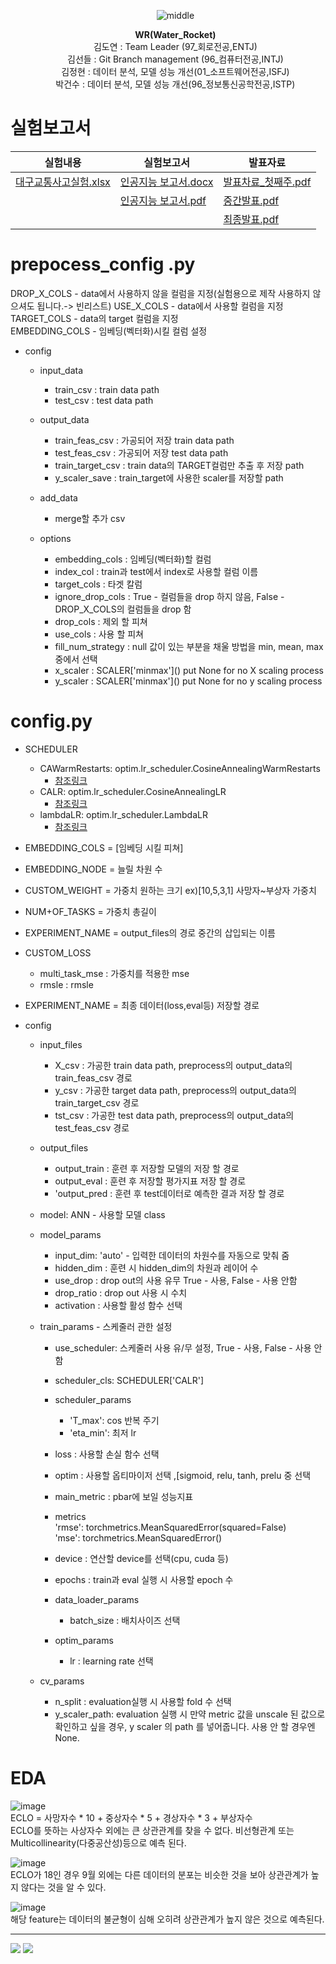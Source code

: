 <ul align="center">
  
![middle](https://capsule-render.vercel.app/api?type=cylinder&color=0147FF&height=150&section=header&text=Wassup&fontColor=FFFFFF&fontSize=70&animation=fadeIn&fontAlignY=55)
  
**WR(Water_Rocket)** <br>
김도연 : Team Leader (97_회로전공,ENTJ)<br> 
김선들 : Git Branch management (96_컴퓨터전공,INTJ)<br>
김정현 : 데이터 분석,  모델 성능 개선(01_소프트웨어전공,ISFJ)<br>
박건수 : 데이터 분석,  모델 성능 개선(96_정보통신공학전공,ISTP)<br></ul>

# 실험보고서
|실험내용|실험보고서|발표자료|
|------|---|---|
|[대구교통사고실험.xlsx](https://github.com/electronicguy97/est_wassup_01/files/13645556/default.xlsx)|[인공지능 보고서.docx](https://github.com/pmz-q/est_wassup_01/files/13646128/default.docx)|[발표차료_첫째주.pdf](https://github.com/pmz-q/est_wassup_01/files/13646130/_.pdf)|
||[인공지능 보고서.pdf](https://github.com/pmz-q/est_wassup_01/files/13646127/default.pdf)|[중간발표.pdf](https://github.com/pmz-q/est_wassup_01/files/13646129/default.pdf)|
|||[최종발표.pdf](https://github.com/pmz-q/est_wassup_01/files/13646125/default.pdf)|

# prepocess_config .py  
  
DROP_X_COLS - data에서 사용하지 않을 컬럼을 지정(실험용으로 제작 사용하지 않으셔도 됩니다.-> 빈리스트)
USE_X_COLS - data에서 사용할 컬럼을 지정  
TARGET_COLS - data의 target 컬럼을 지정  
EMBEDDING_COLS - 임베딩(벡터화)시킬 컬럼 설정

+ config  
  + input_data  
      + train_csv : train data path  
      + test_csv : test data path  

  + output_data
      + train_feas_csv : 가공되어 저장 train data path  
      + test_feas_csv : 가공되어 저장 test data path  
      + train_target_csv : train data의 TARGET컬럼만 추출 후 저장 path  
      + y_scaler_save : train_target에 사용한 scaler를 저장할 path  
  + add_data
    + merge할 추가 csv
  
  + options
      + embedding_cols : 임베딩(벡터화)할 컬럼
      + index_col : train과 test에서 index로 사용할 컬럼 이름  
      + target_cols : 타겟 칼럼  
      + ignore_drop_cols : True - 컬럼들을 drop 하지 않음, False - DROP_X_COLS의 컬럼들을 drop 함  
      + drop_cols : 제외 할 피쳐  
      + use_cols : 사용 할 피쳐  
      + fill_num_strategy : null 값이 있는 부분을 채울 방법을 min, mean, max 중에서 선택  
      + x_scaler : SCALER\['minmax']() put None for no X scaling process  
      + y_scaler : SCALER\['minmax']() put None for no y scaling process  

# config.py  

+ SCHEDULER
    + CAWarmRestarts: optim.lr_scheduler.CosineAnnealingWarmRestarts  
        + [참조링크](https://pytorch.org/docs/stable/generated/torch.optim.lr_scheduler.CosineAnnealingWarmRestarts.html#torch.optim.lr_scheduler.CosineAnnealingWarmRestarts)  
    + CALR: optim.lr_scheduler.CosineAnnealingLR  
        +  [참조링크](https://pytorch.org/docs/stable/generated/torch.optim.lr_scheduler.CosineAnnealingLR.html)  
    + lambdaLR: optim.lr_scheduler.LambdaLR  
        + [참조링크](https://pytorch.org/docs/stable/generated/torch.optim.lr_scheduler.LambdaLR.html)  
+ EMBEDDING_COLS = [임베딩 시킬 피쳐]
+ EMBEDDING_NODE = 늘릴 차원 수
+ CUSTOM_WEIGHT = 가중치 원하는 크기 ex)\[10,5,3,1] 사망자~부상자 가중치
+ NUM+OF_TASKS = 가중치 총길이

+ EXPERIMENT_NAME = output_files의 경로 중간의 삽입되는 이름  

+ CUSTOM_LOSS
  + multi_task_mse : 가중치를 적용한 mse
  + rmsle : rmsle 

+ EXPERIMENT_NAME = 최종 데이터(loss,eval등) 저장할 경로
+ config  
    + input_files  
        + X_csv : 가공한 train data path, preprocess의 output_data의 train_feas_csv 경로  
        + y_csv : 가공한 target data path, preprocess의 output_data의 train_target_csv 경로  
        + tst_csv : 가공한 test data path, preprocess의 output_data의 test_feas_csv 경로  
  
    + output_files  
        + output_train : 훈련 후 저장할 모델의 저장 할 경로  
        + output_eval : 훈련 후 저장할 평가지표 저장 할 경로  
        + 'output_pred : 훈련 후 test데이터로 예측한 결과 저장 할 경로  
  
    + model: ANN - 사용할 모델 class  
    + model_params  
        + input_dim: 'auto' - 입력한 데이터의 차원수를 자동으로 맞춰 줌  
        + hidden_dim : 훈련 시 hidden_dim의 차원과 레이어 수  
        + use_drop : drop out의 사용 유무 True - 사용, False - 사용 안함  
        + drop_ratio : drop out 사용 시 수치  
        + activation : 사용할 활성 함수 선택  
  
    + train_params  - 스케줄러 관한 설정  
        + use_scheduler: 스케줄러 사용 유/무 설정, True - 사용, False - 사용 안 함  
        + scheduler_cls: SCHEDULER\['CALR']  
        + scheduler_params  
            + 'T_max': cos 반복 주기  
            + 'eta_min': 최저 lr
  
        + loss : 사용할 손실 함수 선택  
        + optim : 사용할 옵티마이저 선택 ,[sigmoid, relu, tanh, prelu 중 선택
        + main_metric : pbar에 보일 성능지표
        + metrics  
            'rmse': torchmetrics.MeanSquaredError(squared=False)  
            'mse': torchmetrics.MeanSquaredError()  
        + device : 연산할 device를 선택(cpu, cuda 등)  
        + epochs : train과 eval 실행 시 사용할 epoch 수  
        + data_loader_params  
            + batch_size : 배치사이즈 선택  
        + optim_params  
            + lr : learning rate 선택  
    + cv_params  
        + n_split : evaluation실행 시 사용할 fold 수 선택
        + y_scaler_path: evaluation 실행 시 만약 metric 값을 unscale 된 값으로 확인하고 싶을 경우, y scaler 의 path 를 넣어줍니다. 사용 안 할 경우엔 None.

# EDA

![image](https://github.com/electronicguy97/est_wassup_01/assets/103613730/51435928-e6f8-4579-8ac3-d39744dededf)<br>
ECLO = 사망자수 * 10 + 중상자수 * 5 + 경상자수 * 3 + 부상자수<br>
ECLO를 뜻하는 사상자수 외에는 큰 상관관계를 찾을 수 없다. 비선형관계 또는 Multicollinearity(다중공산성)등으로 예측 된다.<br>


![image](https://github.com/electronicguy97/est_wassup_01/assets/103613730/cee6b82b-6d8f-4065-b2e1-f997b3e0e5b8)<br>
ECLO가 18인 경우 9월 외에는 다른 데이터의 분포는 비슷한 것을 보아 상관관계가 높지 않다는 것을 알 수 있다.

![image](https://github.com/electronicguy97/est_wassup_01/assets/103613730/a96cb048-5a44-4bee-ab85-042ab8ecba61)<br>
해당 feature는 데이터의 불균형이 심해 오히려 상관관계가 높지 않은 것으로 예측된다.

---
<img src="https://img.shields.io/badge/PyTorch-EE4C2C?style=for-the-badge&logo=PyTorch&logoColor=white"> <img src = "https://img.shields.io/badge/python-3776AB?style=for-the-badge&logo=python&logoColor=white">
